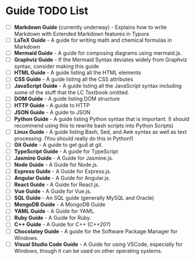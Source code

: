 # Guide TODO List

- [ ] **Markdown Guide** (currently underway) - Explains how to write Markdown with Extended Markdown features in Typora
- [ ] **LaTeX Guide** - A guide for writing math and chemical formulas in Markdown
- [ ] **Mermaid Guide** - A guide for composing diagrams using mermaid.js.
- [ ] **Graphviz Guide** - If the Mermaid Syntax deviates widely from Graphviz syntax, consider making this guide
- [ ] **HTML Guide** - A guide listing all the HTML elements
- [ ] **CSS Guide** - A guide listing all the CSS attributes
- [ ] **JavaScript Guide** - A guide listing all the JavaScript syntax including some of the stuff that the LC Textbook omitted.
- [ ] **DOM Guide** - A guide listing DOM structure
- [ ] **HTTP Guide** - A guide to HTTP
- [ ] **JSON Guide** - A guide to JSON
- [ ] **Python Guide** - A guide listing Python syntax that is important. (I should recommend using this to rewrite bash scripts into Python Scripts)
- [ ] **Linux Guide** - A guide listing Bash, Sed, and Awk syntax as well as text processing. (You should really do this in Python!)
- [ ] **Git Guide** - A guide to get gud at git.
- [ ] **TypeScript Guide** - A guide for TypeScript
- [ ] **Jasmine Guide** - A Guide for Jasmine.js.
- [ ] **Node Guide** - A Guide for Node.js.
- [ ] **Express Guide** - A Guide for Express.js.
- [ ] **Angular Guide** - A Guide for Angular.js.
- [ ] **React Guide** - A Guide for React.js.
- [ ] **Vue Guide** - A Guide for Vue.js.
- [ ] **SQL Guide** - An SQL guide (generally MySQL and Oracle)
- [ ] **MongoDB Guide** - A MongoDB Guide
- [ ] **YAML Guide** - A Guide for YAML.
- [ ] **Ruby Guide** - A Guide for Ruby.
- [ ] **C++ Guide** - A Guide for C++ (C++20?)
- [ ] **Chocolatey Guide** - A guide for the Software Package Manager for Windows.
- [ ] **Visual Studio Code Guide** - A Guide for using VSCode, especially for Windows, though it can be used on other operating systems.